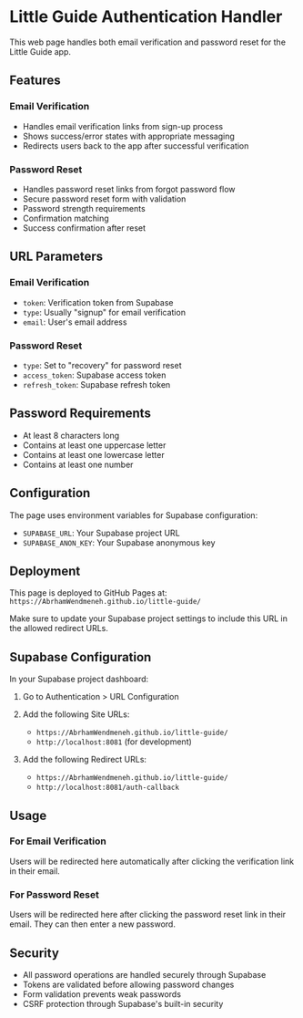 # Little Guide Authentication Handler

This web page handles both email verification and password reset for the Little Guide app.

## Features

### Email Verification

- Handles email verification links from sign-up process
- Shows success/error states with appropriate messaging
- Redirects users back to the app after successful verification

### Password Reset

- Handles password reset links from forgot password flow
- Secure password reset form with validation
- Password strength requirements
- Confirmation matching
- Success confirmation after reset

## URL Parameters

### Email Verification

- `token`: Verification token from Supabase
- `type`: Usually "signup" for email verification
- `email`: User's email address

### Password Reset

- `type`: Set to "recovery" for password reset
- `access_token`: Supabase access token
- `refresh_token`: Supabase refresh token

## Password Requirements

- At least 8 characters long
- Contains at least one uppercase letter
- Contains at least one lowercase letter
- Contains at least one number

## Configuration

The page uses environment variables for Supabase configuration:

- `SUPABASE_URL`: Your Supabase project URL
- `SUPABASE_ANON_KEY`: Your Supabase anonymous key

## Deployment

This page is deployed to GitHub Pages at:
`https://AbrhamWendmeneh.github.io/little-guide/`

Make sure to update your Supabase project settings to include this URL in the allowed redirect URLs.

## Supabase Configuration

In your Supabase project dashboard:

1. Go to Authentication > URL Configuration
2. Add the following Site URLs:

   - `https://AbrhamWendmeneh.github.io/little-guide/`
   - `http://localhost:8081` (for development)

3. Add the following Redirect URLs:
   - `https://AbrhamWendmeneh.github.io/little-guide/`
   - `http://localhost:8081/auth-callback`

## Usage

### For Email Verification

Users will be redirected here automatically after clicking the verification link in their email.

### For Password Reset

Users will be redirected here after clicking the password reset link in their email. They can then enter a new password.

## Security

- All password operations are handled securely through Supabase
- Tokens are validated before allowing password changes
- Form validation prevents weak passwords
- CSRF protection through Supabase's built-in security
